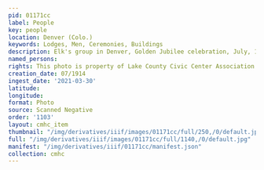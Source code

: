 ```yaml
---
pid: 01171cc
label: People
key: people
location: Denver (Colo.)
keywords: Lodges, Men, Ceremonies, Buildings
description: Elk's group in Denver, Golden Jubilee celebration, July, 1914
named_persons: 
rights: This photo is property of Lake County Civic Center Association.
creation_date: 07/1914
ingest_date: '2021-03-30'
latitude: 
longitude: 
format: Photo
source: Scanned Negative
order: '1103'
layout: cmhc_item
thumbnail: "/img/derivatives/iiif/images/01171cc/full/250,/0/default.jpg"
full: "/img/derivatives/iiif/images/01171cc/full/1140,/0/default.jpg"
manifest: "/img/derivatives/iiif/01171cc/manifest.json"
collection: cmhc
---
```

